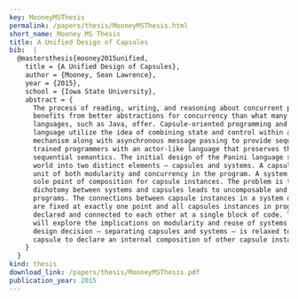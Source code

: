 ```yaml
---
key: MooneyMSThesis
permalink: /papers/thesis/MooneyMSThesis.html
short_name: Mooney MS Thesis
title: A Unified Design of Capsules
bib:  |
  @mastersthesis{mooney2015unified,
    title = {A Unified Design of Capsules},
    author = {Mooney, Sean Lawrence},
    year = {2015},
    school = {Iowa State University},
    abstract = {
      The process of reading, writing, and reasoning about concurrent programs
      benefits from better abstractions for concurrency than what many common
      languages, such as Java, offer. Capsule-oriented programming and the Panini
      language utilize the idea of combining state and control within a linguistic
      mechanism along with asynchronous message passing to provide sequentially
      trained programmers with an actor-like language that preserves the expected
      sequential semantics. The initial design of the Panini language splits the
      world into two distinct elements – capsules and systems. A capsule acts as the
      unit of both modularity and concurrency in the program. A system acts as the
      sole point of composition for capsule instances. The problem is that the
      dichotomy between systems and capsules leads to uncomposable and non-modular
      programs. The connections between capsule instances in a system declaration
      are fixed at exactly one point and all capsules instances in program must be
      declared and connected to each other at a single block of code. This thesis
      will explore the implications on modularity and reuse of systems when a basic
      design decision – separating capsules and systems – is relaxed to allow a
      capsule to declare an internal composition of other capsule instances.
    }
  }
kind: thesis
download_link: /papers/thesis/MooneyMSThesis.pdf
publication_year: 2015
---
```

